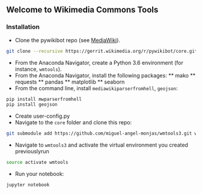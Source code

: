 ## Welcome to Wikimedia Commons Tools

### Installation
* Clone the pywikibot repo (see [MediaWiki](https://www.mediawiki.org/wiki/Manual:Pywikibot/Gerrit#For_users)).
```bash
git clone --recursive https://gerrit.wikimedia.org/r/pywikibot/core.git
```
* From the Anaconda Navigator, create a Python 3.6 environment (for instance, `wmtools`).
* From the Anaconda Navigator, install the following packages:
** mako
** requests
** pandas
** matplotlib
** seaborn
* From the command line, install `mediawikiparserfromhell`, `geojson`:
```bash
pip install mwparserfromhell
pip install geojson
```
* Create user-config.py
* Navigate to the `core` folder and clone this repo:
```bash
git submodule add https://github.com/miguel-angel-monjas/wmtools3.git wmtools3
```
* Navigate to `wmtools3` and activate the virtual environment you created previouslyrun
```bash
source activate wmtools
```
* Run your notebook:
```bash
jupyter notebook
```
